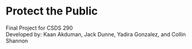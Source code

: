 # Protect the Public
Final Project for CSDS 290 </br>
Developed by: Kaan Akduman, Jack Dunne, Yadira Gonzalez, and Collin Shannon
